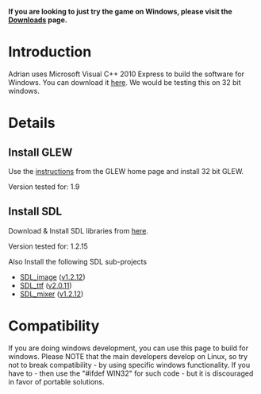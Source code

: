 **If you are looking to just try the game on Windows, please visit the [Downloads](http://code.google.com/p/adrian/downloads/list) page.**


# Introduction #

Adrian uses Microsoft Visual C++ 2010 Express to build the software for Windows. You can download it [here](http://www.microsoft.com/visualstudio/eng/downloads#d-2010-express). We would be testing this on 32 bit windows.

# Details #

## Install GLEW ##

Use the [instructions](http://glew.sourceforge.net/install.html) from the GLEW home page and install 32 bit GLEW.

Version tested for: 1.9

## Install SDL ##

Download & Install SDL libraries from [here](http://www.libsdl.org/download-1.2.php).

Version tested for: 1.2.15

Also Install the following SDL sub-projects
  * [SDL\_image](http://www.libsdl.org/projects/SDL_image/) ([v1.2.12](http://www.libsdl.org/projects/SDL_image/release/SDL_image-devel-1.2.12-VC.zip))
  * [SDL\_ttf](http://www.libsdl.org/projects/SDL_ttf/) ([v2.0.11](http://www.libsdl.org/projects/SDL_ttf/release/SDL_ttf-devel-2.0.11-VC.zip))
  * [SDL\_mixer](http://www.libsdl.org/projects/SDL_mixer/) ([v1.2.12](http://www.libsdl.org/projects/SDL_mixer/release/SDL_mixer-devel-1.2.12-VC.zip))


# Compatibility #

If you are doing windows development, you can use this page to build for windows. Please NOTE that the main developers develop on Linux, so try not to break compatibility - by using specific windows functionality. If you have to - then use the "#ifdef	WIN32" for such code - but it is discouraged in favor of portable solutions.